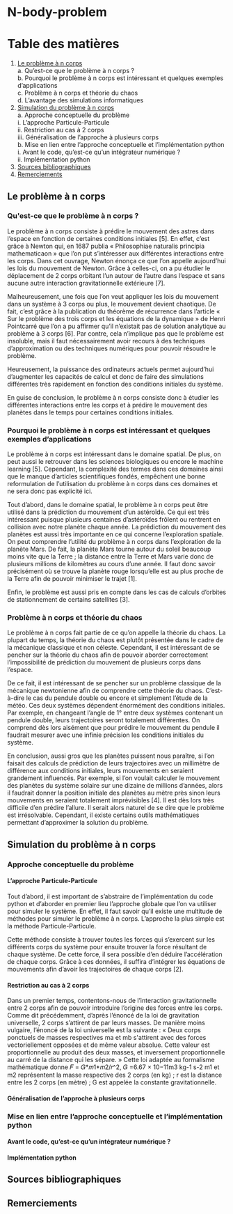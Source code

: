 # N-body-problem

# Table des matières
1. [Le problème à n corps](#problème) <br>
  a. Qu’est-ce que le problème à n corps ? <br>
  b. Pourquoi le problème à n corps est intéressant et quelques exemples d’applications <br>
  c. Problème à n corps et théorie du chaos <br>
  d. L’avantage des simulations informatiques <br>
3. [Simulation du problème à n corps](#simulation) <br>
  a. Approche conceptuelle du problème <br>
		i. L’approche Particule-Particule <br>
		ii. Restriction au cas à 2 corps <br>
		iii. Généralisation de l’approche à plusieurs corps <br>
  b. Mise en lien entre l’approche conceptuelle et l’implémentation python <br>
		i. Avant le code, qu’est-ce qu’un intégrateur numérique ? <br>
		ii. Implémentation python <br>
5. [Sources bibliographiques](#bib)
6. [Remerciements](#merci)


## Le problème à n corps <a name="problème"></a>
### Qu'est-ce que le problème à n corps ?
Le problème à n corps consiste à prédire le mouvement des astres dans l’espace en fonction de 
certaines conditions initiales [5]. En effet, c’est grâce à Newton qui, en 1687 publia « Philosophiae 
naturalis principia mathematicaon » que l’on put s’intéresser aux différentes interactions entre les 
corps. Dans cet ouvrage, Newton énonça ce que l’on appelle aujourd’hui les lois du mouvement de 
Newton. Grâce à celles-ci, on a pu étudier le déplacement de 2 corps orbitant l’un autour de l’autre 
dans l’espace et sans aucune autre interaction gravitationnelle extérieure [7].

Malheureusement, une fois que l’on veut appliquer les lois du mouvement dans un système à 3 
corps ou plus, le mouvement devient chaotique. De fait, c’est grâce à la publication du théorème de 
récurrence dans l’article « Sur le problème des trois corps et les équations de la dynamique » de Henri 
Pointcarré que l’on a pu affirmer qu’il n’existait pas de solution analytique au problème à 3 corps [6].
Par contre, cela n’implique pas que le problème est insoluble, mais il faut nécessairement avoir recours 
à des techniques d’approximation ou des techniques numériques pour pouvoir résoudre le problème.

Heureusement, la puissance des ordinateurs actuels permet aujourd’hui d’augmenter les capacités 
de calcul et donc de faire des simulations différentes très rapidement en fonction des conditions 
initiales du système.

En guise de conclusion, le problème à n corps consiste donc à étudier les différentes interactions 
entre les corps et à prédire le mouvement des planètes dans le temps pour certaines conditions 
initiales.

### Pourquoi le problème à n corps est intéressant et quelques exemples d’applications
Le problème à n corps est intéressant dans le domaine spatial. De plus, on peut aussi le retrouver 
dans les sciences biologiques ou encore le machine learning [5]. Cependant, la complexité des termes 
dans ces domaines ainsi que le manque d’articles scientifiques fondés, empêchent une bonne 
reformulation de l’utilisation du problème à n corps dans ces domaines et ne sera donc pas explicité 
ici. 

Tout d’abord, dans le domaine spatial, le problème à n corps peut être utilisé dans la prédiction du 
mouvement d’un astéroïde. Ce qui est très intéressant puisque plusieurs centaines d’astéroïdes frôlent 
ou rentrent en collision avec notre planète chaque année. 
La prédiction du mouvement des planètes est aussi très importante en ce qui concerne 
l’exploration spatiale. On peut comprendre l’utilité du problème à n corps dans l’exploration de la 
planète Mars. De fait, la planète Mars tourne autour du soleil beaucoup moins vite que la Terre ; la 
distance entre la Terre et Mars varie donc de plusieurs millions de kilomètres au cours d’une année. Il 
faut donc savoir précisément où se trouve la planète rouge lorsqu’elle est au plus proche de la Terre 
afin de pouvoir minimiser le trajet [1].

Enfin, le problème est aussi pris en compte dans les cas de calculs d’orbites de stationnement de 
certains satellites [3].

### Problème à n corps et théorie du chaos
Le problème à n corps fait partie de ce qu’on appelle la théorie du chaos. La plupart du temps, la 
théorie du chaos est plutôt présentée dans le cadre de la mécanique classique et non céleste. 
Cependant, il est intéressant de se pencher sur la théorie du chaos afin de pouvoir aborder
correctement l’impossibilité de prédiction du mouvement de plusieurs corps dans l’espace.

De ce fait, il est intéressant de se pencher sur un problème classique de la mécanique newtonienne 
afin de comprendre cette théorie du chaos. C’est-à-dire le cas du pendule double ou encore et 
simplement l’étude de la météo. Ces deux systèmes dépendent énormément des conditions initiales. 
Par exemple, en changeant l’angle de 1° entre deux systèmes contenant un pendule double, leurs 
trajectoires seront totalement différentes. On comprend dès lors aisément que pour prédire le 
mouvement du pendule il faudrait mesurer avec une infinie précision les conditions initiales du 
système.

En conclusion, aussi gros que les planètes puissent nous paraître, si l’on faisait des calculs de 
prédiction de leurs trajectoires avec un millimètre de différence aux conditions initiales, leurs 
mouvements en seraient grandement influencés. Par exemple, si l’on voulait calculer le mouvement 
des planètes du système solaire sur une dizaine de millions d’années, alors il faudrait donner la position 
initiale des planètes au mètre près sinon leurs mouvements en seraient totalement imprévisibles [4].
Il est dès lors très difficile d’en prédire l’allure. Il serait alors naturel de se dire que le problème est 
irrésolvable. Cependant, il existe certains outils mathématiques permettant d’approximer la solution 
du problème.


## Simulation du problème à n corps <a name="simulation"></a>
### Approche conceptuelle du problème
#### L’approche Particule-Particule
Tout d’abord, il est important de s’abstraire de l’implémentation du code python et d’aborder en 
premier lieu l’approche globale que l’on va utiliser pour simuler le système. En effet, il faut savoir qu’il 
existe une multitude de méthodes pour simuler le problème à n corps. L’approche la plus simple est la 
méthode Particule-Particule.

Cette méthode consiste à trouver toutes les forces qui s’exercent sur les différents corps du 
système pour ensuite trouver la force résultant de chaque système. De cette force, il sera possible d’en 
déduire l’accélération de chaque corps. Grâce à ces données, il suffira d’intégrer les équations de 
mouvements afin d’avoir les trajectoires de chaque corps [2]. 

#### Restriction au cas à 2 corps
Dans un premier temps, contentons-nous de l’interaction gravitationnelle entre 2 corps afin de 
pouvoir introduire l’origine des forces entre les corps. Comme dit précédemment, d’après l’énoncé de 
la loi de gravitation universelle, 2 corps s’attirent de par leurs masses. De manière moins vulgaire,
l’énoncé de la loi universelle est la suivante : « Deux corps ponctuels de masses respectives ma et mb
s'attirent avec des forces vectoriellement opposées et de même valeur absolue. Cette valeur est 
proportionnelle au produit des deux masses, et inversement proportionnelle au carré de la distance 
qui les sépare. » Cette loi adaptée au formalisme mathématique donne 𝐹 = 𝐺\*𝑚1\*𝑚2/𝑟^2, 𝐺 =6.67 × 10−11m3 kg-1 s-2
m1 et m2 représentent la masse respective des 2 corps (en kg) ; r est la distance entre les 2 corps (en 
mètre) ; G est appelée la constante gravitationnelle.

#### Généralisation de l’approche à plusieurs corps

### Mise en lien entre l’approche conceptuelle et l’implémentation python
#### Avant le code, qu’est-ce qu’un intégrateur numérique ?
#### Implémentation python

## Sources bibliographiques <a name="bib"></a>

## Remerciements <a name="merci"></a>
